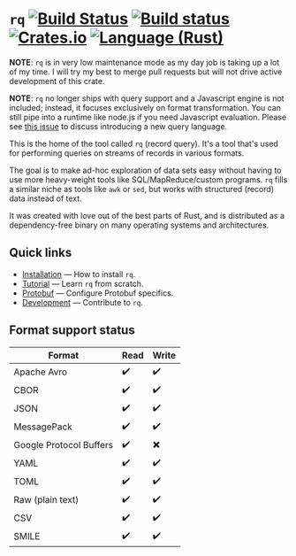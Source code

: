 # `rq` [![Build Status](https://travis-ci.org/dflemstr/rq.svg?branch=master)](https://travis-ci.org/dflemstr/rq) [![Build status](https://ci.appveyor.com/api/projects/status/aq916pu1odthadeh?svg=true)](https://ci.appveyor.com/project/dflemstr/rq) [![Crates.io](https://img.shields.io/crates/v/record-query.svg)](https://crates.io/crates/record-query) [![Language (Rust)](https://img.shields.io/badge/powered_by-Rust-blue.svg)](http://www.rust-lang.org/)
**NOTE**: `rq` is in very low maintenance mode as my day job is taking up
a lot of my time.  I will try my best to merge pull requests but will
not drive active development of this crate.

**NOTE**: `rq` no longer ships with query support and a Javascript
engine is not included; instead, it focuses exclusively on format
transformation.  You can still pipe into a runtime like node.js if
you need Javascript evaluation.  Please see [this issue](https://github.com/dflemstr/rq/issues/208)
to discuss introducing a new query language.

This is the home of the tool called `rq` (record query).  It's a tool
that's used for performing queries on streams of records in various
formats.

The goal is to make ad-hoc exploration of data sets easy without
having to use more heavy-weight tools like SQL/MapReduce/custom
programs.  `rq` fills a similar niche as tools like `awk` or `sed`,
but works with structured (record) data instead of text.

It was created with love out of the best parts of Rust, and is
distributed as a dependency-free binary on many operating systems and
architectures.

## Quick links

  - [Installation](doc/installation.md) — How to install `rq`.
  - [Tutorial](doc/tutorial.md) — Learn `rq` from scratch.
  - [Protobuf](doc/protobuf.md) — Configure Protobuf specifics.
  - [Development](CONTRIBUTING.md) — Contribute to `rq`.

## Format support status

| Format                  | Read | Write |
|-------------------------|------|-------|
| Apache Avro             | ✔️    | ✔️     |
| CBOR                    | ✔️    | ✔️     |
| JSON                    | ✔️    | ✔️     |
| MessagePack             | ✔️    | ✔️     |
| Google Protocol Buffers | ✔️    | ✖️     |
| YAML                    | ✔️    | ✔️     |
| TOML                    | ✔️    | ✔️     |
| Raw (plain text)        | ✔️    | ✔️     |
| CSV                     | ✔️    | ✔️     |
| SMILE                   | ✔️    | ✔️     |
